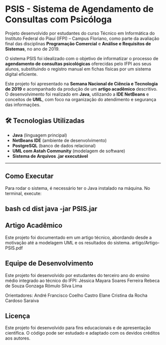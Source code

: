 # PSIS - Sistema de Agendamento de Consultas com Psicóloga

Projeto desenvolvido por estudantes do curso Técnico em Informática do Instituto Federal do Piauí (IFPI) – Campus Floriano, como parte da avaliação final das disciplinas **Programação Comercial** e **Análise e Requisitos de Sistemas**, no ano de 2019.

O sistema PSIS  foi idealizado com o objetivo de informatizar o processo de **agendamento de consultas psicológicas** oferecidas pelo IFPI aos seus alunos, substituindo o registro manual em fichas físicas por um sistema digital eficiente.

Este projeto foi apresentado na **Semana Nacional de Ciência e Tecnologia de 2019** e acompanhado da produção de um **artigo acadêmico** descritivo. O desenvolvimento foi realizado em **Java**, utilizando a **IDE NetBeans** e conceitos de **UML**, com foco na organização do atendimento e segurança das informações.

## 🛠️ Tecnologias Utilizadas

- **Java** (linguagem principal)
- **NetBeans IDE** (ambiente de desenvolvimento)
- **PostgreSQL** (banco de dados relacional)
- **UML com Astah Community** (modelagem de software)
- **Sistema de Arquivos .jar executável**
---
##  Como Executar
Para rodar o sistema, é necessário ter o Java instalado na máquina. No terminal, execute:

bash
cd dist
java -jar PSIS.jar
--- 
## Artigo Acadêmico
Este projeto foi documentado em um artigo técnico, abordando desde a motivação até a modelagem UML e os resultados do sistema.
artigo/Artigo-PSIS.pdf

## Equipe de Desenvolvimento
Este projeto foi desenvolvido por estudantes do terceiro ano do ensino médio integrado ao técnico do IFPI:
Jéssica Mayara Soares Ferreira
Rebeca de Souza Gonzaga
Rômulo Silva Lima

Orientadores:
André Francisco Coelho Castro
Elane Cristina da Rocha Cardoso Saraiva

## Licença
Este projeto foi desenvolvido para fins educacionais e de apresentação científica. O código pode ser estudado e adaptado com os devidos créditos aos autores.


